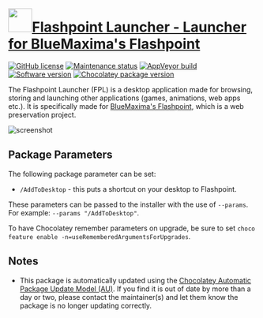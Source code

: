 # [<img src="https://cdn.jsdelivr.net/gh/dgalbraith/chocolatey-packages@71d741b5e9171786eff61aea63d42c7c6ef286c6/icons/flashpoint.png" width="48" height="48"/>Flashpoint Launcher - Launcher for BlueMaxima's Flashpoint](https://chocolatey.org/packages/flashpoint-launcher)

[![GitHub license](https://img.shields.io/badge/license-MIT-green)](https://github.com/FlashpointProject/launcher/blob/master/LICENSE)
[![Maintenance status](https://img.shields.io/badge/maintained%3F-yes-green.svg)](https://github.com/dgalbraith/chocolatey-packages/graphs/commit-activity)
[![AppVeyor build](https://img.shields.io/appveyor/ci/dgalbraith/chocolatey-packages)](https://ci.appveyor.com/project/dgalbraith/chocolatey-packages)
[![Software version](https://img.shields.io/badge/Source-v10.1.3-blue)](https://github.com/FlashpointProject/launcher/releases/tag/10.1.3)
[![Chocolatey package version](https://img.shields.io/chocolatey/v/flashpoint-launcher?label=Chocolatey)](https://chocolatey.org/packages/flashpoint-launcher)

The Flashpoint Launcher (FPL) is a desktop application made for browsing, storing and launching other applications
(games, animations, web apps etc.). It is specifically made for [BlueMaxima's Flashpoint](https://bluemaxima.org/flashpoint),
which is a web preservation project.

![screenshot](https://cdn.jsdelivr.net/gh/dgalbraith/chocolatey-packages@71d741b5e9171786eff61aea63d42c7c6ef286c6/automatic/flashpoint-launcher/screenshot.png)

## Package Parameters

The following package parameter can be set:

* `/AddToDesktop` - this puts a shortcut on your desktop to Flashpoint.

These parameters can be passed to the installer with the use of `--params`.
For example: `--params "/AddToDesktop"`.

To have Chocolatey remember parameters on upgrade, be sure to set `choco feature enable -n=useRememberedArgumentsForUpgrades`.

## Notes

* This package is automatically updated using the [Chocolatey Automatic Package Update Model (AU)](https://github.com/majkinetor/au/blob/master/README.md).
  If you find it is out of date by more than a day or two, please contact the maintainer(s) and let them know the package is no longer updating correctly.
